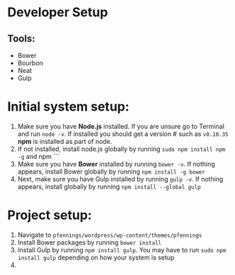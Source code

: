 # Developer Setup

## Tools:
* Bower
* Bourbon
* Neat
* Gulp

# Initial system setup:

1. Make sure you have __Node.js__ installed. If you are unsure go to Terminal and run ```node -v```. If installed you should get a version # such as ```v0.10.35``` __npm__ is installed as part of node.
2. If not installed, install node.js globally by running ```sudo npm install npm -g``` and npm ```
3. Make sure you have __Bower__ installed by running ```bower -v```. If nothing appears, install Bower globally by running ```npm install -g bower```
4. Next, make sure you have Gulp installed by running ```gulp -v```. If nothing appears, install globally by running ```npm install --global gulp```

# Project setup:
1. Navigate to ```pfennings/wordpress/wp-content/themes/pfennings```
2. Install Bower packages by running ```bower install```
3. Install Gulp by running ```npm install gulp```. You may have to run ```sudo npm install gulp``` depending on how your system is setup
4. 
